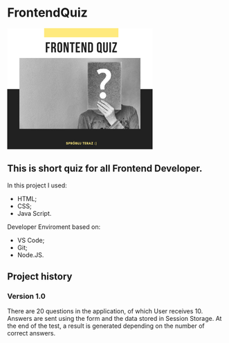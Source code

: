 # FrontendQuiz
![Quiz banner.](/img/frontend_quiz.png)
## This is short quiz for all Frontend Developer.

In this project I used:

- HTML;
- CSS;
- Java Script.

Developer Enviroment based on:

- VS Code;
- Git;
- Node.JS.

## Project history
### Version 1.0
There are 20 questions in the application, of which User receives 10. Answers are sent using the form and the data stored in Session Storage. At the end of the test, a result is generated depending on the number of correct answers.
